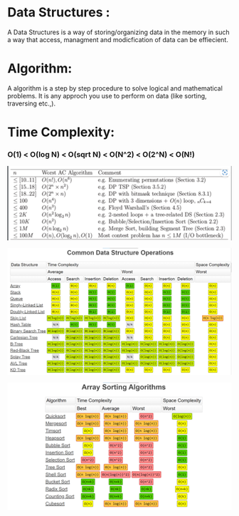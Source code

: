 # Data Structures :

A Data Structures is a way of storing/organizing data in the memory in such a way that access, managment and modicfication of data can be effiecient.


# Algorithm:

A algorithm is a step by step procedure to solve logical and mathematical problems. It is any approch you use to perform on data (like sorting, traversing etc.,).

# Time Complexity:

### O(1) < O(log N) < O(sqrt N)  < O(N^2) < O(2^N) < O(N!)

![alt text](image.png)


![alt text](68747470733a2f2f692e6962622e636f2f6e507a77326e592f696d6167652e706e67.png)


![alt text](68747470733a2f2f692e6962622e636f2f784348397353432f696d6167652e706e67.png)